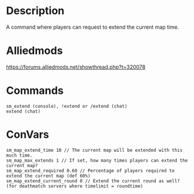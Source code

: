 # Description
A command where players can request to extend the current map time.

# Alliedmods
https://forums.alliedmods.net/showthread.php?t=320078

# Commands
```
sm_extend (console), !extend or /extend (chat)
extend (chat)
```

# ConVars
```
sm_map_extend_time 10 // The current map will be extended with this much time.
sm_map_max_extends 1 // If set, how many times players can extend the current map?
sm_map_extend_required 0.60 // Percentage of players required to extend the current map (def 60%)
sm_map_extend_current_round 0 // Extend the current round as well? (for deathmatch servers where timelimit = roundtime)
```
